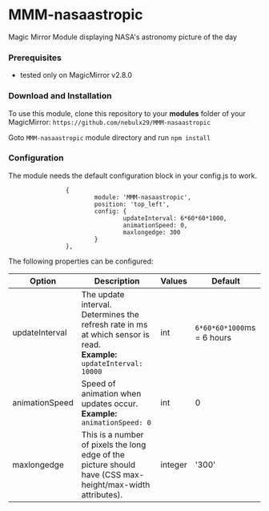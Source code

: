 # MMM-nasaastropic
Magic Mirror Module displaying NASA's astronomy picture of the day

### Prerequisites

- tested only on MagicMirror v2.8.0


### Download and Installation 

To use this module, clone this repository to your __modules__ folder of your MagicMirror: `https://github.com/nebulx29/MMM-nasaastropic`

Goto `MMM-nasaastropic` module directory and run `npm install`


### Configuration

The module needs the default configuration block in your config.js to work.

```
                {
                        module: 'MMM-nasaastropic',
                        position: 'top_left',
                        config: {
                                updateInterval: 6*60*60*1000,
                                animationSpeed: 0,
                                maxlongedge: 300
                        }
                },
```

The following properties can be configured:

|Option|Description|Values|Default|
|---|---|---|---|
|updateInterval|The update interval. Determines the refresh rate in ms at which sensor is read.<br>**Example:** `updateInterval: 10000`|int|`6*60*60*1000`ms = 6 hours|
|animationSpeed|Speed of animation when updates occur.<br>**Example:** `animationSpeed: 0`|int|0|
|maxlongedge|This is a number of pixels the long edge of the picture should have (CSS max-height/max-width attributes). <br>|integer|'300'|

